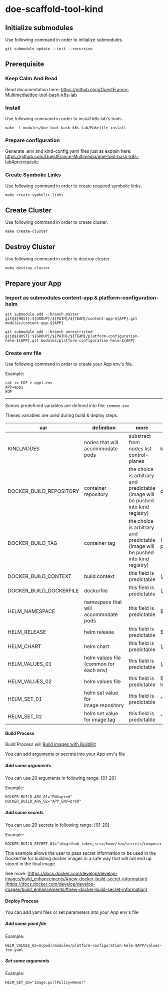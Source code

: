 # doe-scaffold-tool-kind

## Initialize submodules 
Use following command in order to initialize submodules.
```shell
git submodule update --init --recursive
```

## Prerequisite

### Keep Calm And Read
Read documentation here: https://github.com/OuestFrance-Multimedia/doe-tool-bash-k8s-lab

### Install
Use following command in order to install k8s lab's tools.
```shell
make -f modules/doe-tool-bash-k8s-lab/Makefile install
```
### Prepare configuration
Generate .env and kind-config.yaml files just as explain here: https://github.com/OuestFrance-Multimedia/doe-tool-bash-k8s-lab#prerequisite

### Create Symbolic Links
Use following command in order to create required symbolic links.
```shell
make create-symbolic-links
```

## Create Cluster
Use following command in order to create cluster.
```shell
make create-cluster
```

## Destroy Cluster
Use following command in order to destroy cluster.
```shell
make destroy-cluster
```

## Prepare your App 

### Import as submodules content-app & platform-configuration-helm

```shell
git submodule add --branch master git@${HOST}:${GROUP}/${PATH}/${TEAM}/content-app-${APP}.git modules/content-app-${APP}
```

```shell
git submodule add --branch unrestricted git@${HOST}:${GROUP}/${PATH}/${TEAM}/platform-configuration-helm-${APP}.git modules/platform-configuration-helm-${APP}
```

### Create env file
Use following command in order to create your App env's file.

Example:
```shell
cat << EOF > app1.env
APP=app1
EOF
```

---
Somes predefined variables are defined into file: `common.env`

Theses variables are used during build & deploy steps.

| var                          	| definition                               	| more                                       	                                      | example                  	                                                                    |
|------------------------------	|------------------------------------------	|---------------------------------------------------------------------------------- |---------------------------------------------------------------------------------------------- |
| KIND_NODES            	      | nodes that will accommodate pods        	| substract from nodes list control-planes                                          | kind get nodes --name ${KIND_CLUSTER_NAME}|grep -v control-plane                              |
| DOCKER_BUILD_REPOSITORY       | container repository 	                    | the choice is arbitrary and predictable (image will be pushed into kind registry) | docker.io/ofm/\${APP}${APP_SUFFIX:+-$APP_SUFFIX}                	                              |
| DOCKER_BUILD_TAG              | container tag 	                          | the choice is arbitrary and predictable (image will be pushed into kind registry) | ((git ls-files -o --exclude-standard -z \| xargs -r0 cat) && git rev-parse --verify HEAD && git diff --patch-with-raw | cat) \| sha1sum \| cut -d" " -f1	 |
| DOCKER_BUILD_CONTEXT          | build context 	                          | this field is predictable                                                         | $(pwd)/modules/content-app-$APP               	                                              |
| DOCKER_BUILD_DOCKERFILE       | dockerfile 	                              | this field is predictable                                                         | $(pwd)/modules/content-app-$APP/build/Dockerfile               	                              |
| HELM_NAMESPACE                | namespace that will accommodate pods 	    | this field is predictable                                                         | \${APP}${APP_SUFFIX:+-$APP_SUFFIX}               	                                            |
| HELM_RELEASE                  | helm release 	                            | this field is predictable                                                         | \${KIND_CLUSTER_NAME}-\${APP}${APP_SUFFIX:+-$APP_SUFFIX}                                        |
| HELM_CHART                    | helm chart 	                              | this field is predictable                                                         | $(pwd)/modules/platform-configuration-helm-$APP               	                              |
| HELM_VALUES_01                | helm values file (common for each env)    | this field is predictable                                                         | $(pwd)/modules/platform-configuration-helm-$APP/values.yaml                                   |
| HELM_VALUES_02                | helm values file 	                        | this field is predictable                                                         | \$(pwd)/modules/platform-configuration-helm-\$APP/values-\${APP}${APP_SUFFIX:+-$APP_SUFFIX}.yaml |
| HELM_SET_01                   | helm set value for image.repository 	    | this field is predictable                                                         | "image.repository=$DOCKER_BUILD_REPOSITORY"               	                                  |
| HELM_SET_02                   | helm set value for image.tag 	            | this field is predictable                                                         | "image.tag=$DOCKER_BUILD_TAG"              	                                                  |

#### Build Process

Build Process will [Build images with BuildKit](https://docs.docker.com/develop/develop-images/build_enhancements/)


You can add arguments or secrets into your App env's file

##### Add some arguments
You can use 20 arguments in following range: [01-20]

Example:
```shell
DOCKER_BUILD_ARG_01="ENV=prod"
DOCKER_BUILD_ARG_02="APP_ENV=prod"
```
##### Add some secrets
You can use 20 secrets in following range: [01-20]

Example:
```shell
DOCKER_BUILD_SECRET_01="id=github_token,src=/home/foo/secrets/composer_github_personal_access_token.json"
```
This example allows the user to pass secret information to be used in the Dockerfile for building docker images in a safe way that will not end up stored in the final image.

See more: [https://docs.docker.com/develop/develop-images/build_enhancements/#new-docker-build-secret-information](https://docs.docker.com/develop/develop-images/build_enhancements/#new-docker-build-secret-information)


#### Deploy Process

You can add yaml files or set parameters into your App env's file

##### Add some yaml file

Example:
```shell
HELM_VALUES_03=$(pwd)/modules/platform-configuration-helm-$APP/values-foo.yaml
```

##### Set some arguments

Example:
```shell
HELM_SET_03="image.pullPolicy=Never"
```